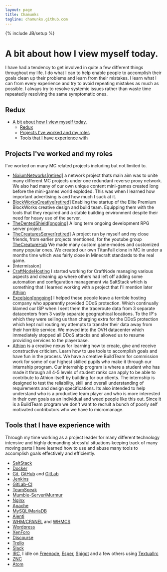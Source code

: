 ```yaml
---
layout: page
title: Chamunks
tagline: chamunks.github.com
---
```


{% include JB/setup %}


# A bit about how I view myself today.
I have had a tendency to get involved in quite a few different things throughout my life.  I do what I can to help enable people to accomplish their goals clean up their problems and learn from their mistakes.  I learn what I can from every experience and try to avoid repeating mistakes as much as possible.  I always try to resolve systemic issues rather than waste time repeatedly resolving the same symptomatic ones.  

## Redux
<!-- TOC depth:6 withLinks:1 updateOnSave:1 -->

- [A bit about how I view myself today.](#a-bit-about-how-i-view-myself-today)
  - [Redux](#redux)
  - [Projects I've worked and my roles](#projects-ive-worked-and-my-roles)
  - [Tools that I have experience with](#tools-that-i-have-experience-with)
<!-- /TOC -->


## Projects I've worked and my roles
I've worked on many MC related projects including but not limited to.


  - [NixiumNetworks[retired]](http://nixium.com) a network project thats main aim was to unite many different MC projects under one redundant reverse proxy network. We also had many of our own unique content mini-games created long before the mini-games world exploded. This was when I learned how important advertising is and how much I suck at it.
  - [BlockWorksCreative[retired]](https://www.youtube.com/watch?v=VDC1yv718W4) Enabling the startup of the Elite Premium BlockWorks creative design and build team.  Equipping them with the tools that they required and a stable building environment despite their need for heavy use of the server.
  - [TheDentedShield[ongoing]](http://thedentedshield.com) A long term ongoing development RPG server project.
  - [TheCreaturesServer[retired]](http://thecreaturehub.enjin.com/inactive) A project run by myself and my close friends, from earlier projects mentioned, for the youtube group [TheCreatureHub](https://www.youtube.com/watch?v=AZNPIsGT2MY) We made many custom game-modes and customized many popular ones.  We created our own TitanFall clone in MC in under a months time which was fairly close in Minecraft standards to the real game.
  - [Intermission]
  - [CraftNodeHosting](http://craftnodehosting.com/index.php) I started working for CraftNode managing various aspects and cleaning up where others had left off adding some automation and configuration management via SaltStack which is something that I learned working with a project that I'll mention later [Athion](http://athion.net)
  - [Excelsion[ongoing]](http://excelsion.net) I helped these people leave a terrible hosting company who apparently provided DDoS protection.  Which continually blamed our ISP when I sent them the traceroute data from 3 separate datacenters from 3 vastly separate geographical locations.  To the IP's which they were selling us than charging extra for the DDoS protection which kept null routing my attempts to transfer their data away from their horrible service.  We moved into the OVH datacenter which immediately stopped all DDoS attacks and allowed us to resume providing services to the playerbase.
  - [Athion](http://athion.net) is a creative nexus for learning how to create, give and receive constructive criticism.  Learn how to use tools to accomplish goals and have fun in the process.  We have a creative BuildTeam for commission work for some of our highest skilled pupils who make it through our internship program.  Our internship program is where a student who has made it through all 4-5 levels of student ranks can apply to be able to contribute to Athion itself by building for our clients.  The internship is designed to test the reliability, skill and overall understanding of requirements and design specifications.  Its also intended to help understand who is a productive team player and who is more interested in their own goals as an individual and weed people like this out.  Since it is a BuildTeam program we don't want to recruit a bunch of poorly self motivated contributors who we have to micromanage.  

## Tools that I have experience with
Through my time working as a project leader for many different technology intensive and highly demanding stressful situations keeping track of many moving parts I have learned how to use and abuse many tools to accomplish goals effectively and efficiently.  
- [SaltStack](http://saltstack.com/community/)
- [Docker](https://www.docker.com)
- [Git](https://goo.gl/YBo1nx), [GitHub](https://github.com) and [GitLab](https://gitlab.com)
- [Jenkins](https://jenkins-ci.org)
- [GitLab-CI](https://about.gitlab.com/gitlab-ci/)
- [TeamSpeak](http://www.teamspeak.com)
- [Mumble-Server/Murmur](http://wiki.mumble.info/wiki/Main_Page)
- [Nginx](http://nginx.org)
- [Apache](http://www.apache.org)
- [MySQL/MariaDB](https://mariadb.com)
- [Ajenti](http://ajenti.org)
- [WHM/CPANEL](http://cpanel.com/products/) and [WHMCS](http://www.whmcs.com)
- [Wordpress](https://wordpress.org)
- [XenForo](https://xenforo.com)
- [Discourse](http://www.discourse.org)
- [Trello](https://trello.com)
- [Slack](https://slack.com)
- [IRC](https://en.wikipedia.org/wiki/Internet_Relay_Chat), I idle on [Freenode](https://freenode.net), [Esper](http://esper.net), [Spigot](http://irc.spi.gt) and a few others using [TextualIrc](https://www.codeux.com/textual/)
- [ZNC](http://wiki.znc.in/ZNC)
- [Atom](https://atom.io)
